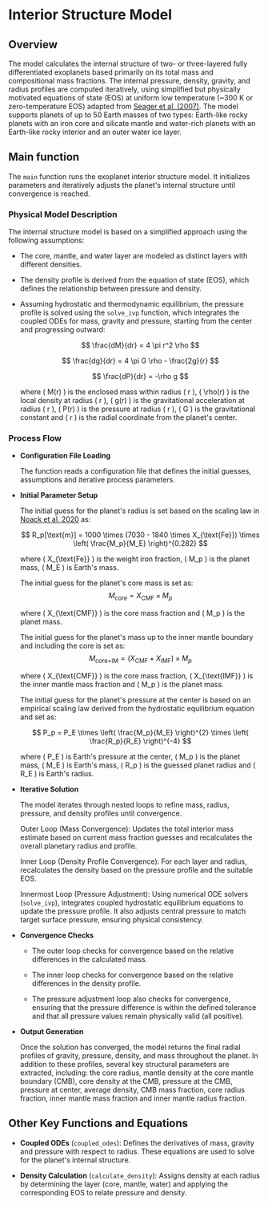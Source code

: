 # Interior Structure Model

## Overview
The model calculates the internal structure of two- or three-layered fully differentiated exoplanets based primarily on its total mass and compositional mass fractions. The internal pressure, density, gravity, and radius profiles are computed iteratively, using simplified but physically motivated equations of state (EOS) at uniform low temperature (~300 K or zero-temperature EOS) adapted from [Seager et al. (2007)](https://iopscience.iop.org/article/10.1086/521346). The model supports planets of up to 50 Earth masses of two types: Earth-like rocky planets with an iron core and silicate mantle and water-rich planets with an Earth-like rocky interior and an outer water ice layer. 

## Main function
The `main` function runs the exoplanet interior structure model. It initializes parameters and iteratively adjusts the planet's internal structure until convergence is reached.

### Physical Model Description
The internal structure model is based on a simplified approach using the following assumptions:

- The core, mantle, and water layer are modeled as distinct layers with different densities.
- The density profile is derived from the equation of state (EOS), which defines the relationship between pressure and density.
- Assuming hydrostatic and thermodynamic equilibrium, the pressure profile is solved using the `solve_ivp` function, which integrates the coupled ODEs for mass, gravity and pressure, starting from the center and progressing outward:

  $$
  \frac{dM}{dr} = 4 \pi r^2 \rho
  $$ 

  $$
  \frac{dg}{dr} = 4 \pi G \rho - \frac{2g}{r}
  $$

  $$
  \frac{dP}{dr} = -\rho g
  $$
  
  where \( M(r) \) is the enclosed mass within radius \( r \), \( \rho(r) \) is the local density at radius \( r \), \( g(r) \) is the gravitational acceleration at radius \( r \), \( P(r) \) is the pressure at radius \( r \), \( G \) is the gravitational constant and \( r \) is the radial coordinate from the planet's center.  

### Process Flow
- **Configuration File Loading**
   
    The function reads a configuration file that defines the initial guesses, assumptions and iterative process parameters.

- **Initial Parameter Setup**

    The initial guess for the planet's radius is set based on the scaling law in [Noack et al. 2020](https://ui.adsabs.harvard.edu/abs/2020A%26A...638A.129N/abstract) as:

    $$
    R_p[\text{m}] = 1000 \times (7030 - 1840 \times X_{\text{Fe}}) \times \left( \frac{M_p}{M_E} \right)^{0.282}
    $$

    where \( X_{\text{Fe}} \) is the weight iron fraction, \( M_p \) is the planet mass, \( M_E \) is Earth's mass.

    The initial guess for the planet's core mass is set as:
    $$
    M_{\text{core}} = X_{\text{CMF}} \times M_p
    $$

    where \( X_{\text{CMF}} \) is the core mass fraction and \( M_p \) is the planet mass.

    The initial guess for the planet's mass up to the inner mantle boundary and including the core is set as:
    $$
    M_{\text{core+IM}} = (X_{\text{CMF}}+X_{\text{IMF}}) \times M_p
    $$

    where \( X_{\text{CMF}} \) is the core mass fraction, \( X_{\text{IMF}} \) is the inner mantle mass fraction and \( M_p \) is the planet mass.

    The initial guess for the planet's pressure at the center is based on an empirical scaling law derived from the hydrostatic equilibrium equation and set as:

    $$
    P_p = P_E \times \left( \frac{M_p}{M_E} \right)^{2} \times \left( \frac{R_p}{R_E} \right)^{-4}
    $$

    where \( P_E \) is Earth's pressure at the center, \( M_p \) is the planet mass, \( M_E \) is Earth's mass, \( R_p \) is the guessed planet radius and \( R_E \) is Earth's radius.

- **Iterative Solution**

    The model iterates through nested loops to refine mass, radius, pressure, and density profiles until convergence.

    Outer Loop (Mass Convergence):
    Updates the total interior mass estimate based on current mass fraction guesses and recalculates the overall planetary radius and profile.

    Inner Loop (Density Profile Convergence):
    For each layer and radius, recalculates the density based on the pressure profile and the suitable EOS.

    Innermost Loop (Pressure Adjustment):
    Using numerical ODE solvers (`solve_ivp`), integrates coupled hydrostatic equilibrium equations to update the pressure profile. It also adjusts central pressure to match target surface pressure, ensuring physical consistency.

- **Convergence Checks**

    * The outer loop checks for convergence based on the relative differences in the calculated mass.

    * The inner loop checks for convergence based on the relative differences in the density profile.
    
    * The pressure adjustment loop also checks for convergence, ensuring that the pressure difference is within the defined tolerance and that all pressure values remain physically valid (all positive).

- **Output Generation**

    Once the solution has converged, the model returns the final radial profiles of gravity, pressure, density, and mass throughout the planet. In addition to these profiles, several key structural parameters are extracted, including: the core radius, mantle density at the core mantle boundary (CMB), core density at the CMB, pressure at the CMB, pressure at center, average density, CMB mass fraction, core radius fraction, inner mantle mass fraction and inner mantle radius fraction.

## Other Key Functions and Equations

- **Coupled ODEs** (`coupled_odes`): Defines the derivatives of mass, gravity and pressure with respect to radius. These equations are used to solve for the planet's internal structure.
  
- **Density Calculation** (`calculate_density`): Assigns density at each radius by determining the layer (core, mantle, water) and applying the corresponding EOS to relate pressure and density.